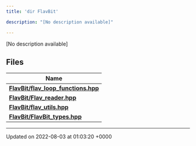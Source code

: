 ```yaml
---
title: 'dir FlavBit'

description: "[No description available]"

---
```







[No description available]

## Files

| Name           |
| -------------- |
| **[FlavBit/flav_loop_functions.hpp](/documentation/code/main/files/flav__loop__functions_8hpp/#file-flav-loop-functions.hpp)**  |
| **[FlavBit/Flav_reader.hpp](/documentation/code/main/files/flav__reader_8hpp/#file-flav-reader.hpp)**  |
| **[FlavBit/flav_utils.hpp](/documentation/code/main/files/flav__utils_8hpp/#file-flav-utils.hpp)**  |
| **[FlavBit/FlavBit_types.hpp](/documentation/code/main/files/flavbit__types_8hpp/#file-flavbit-types.hpp)**  |






-------------------------------

Updated on 2022-08-03 at 01:03:20 +0000
